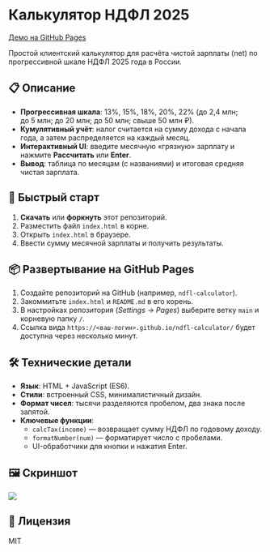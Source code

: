 # Калькулятор НДФЛ 2025

[Демо на GitHub Pages](https://lissteron.github.io/ndfl/)

Простой клиентский калькулятор для расчёта чистой зарплаты (net) по прогрессивной шкале НДФЛ 2025 года в России.

## 📋 Описание

- **Прогрессивная шкала**: 13%, 15%, 18%, 20%, 22% (до 2,4 млн; до 5 млн; до 20 млн; до 50 млн; свыше 50 млн ₽).  
- **Кумулятивный учёт**: налог считается на сумму дохода с начала года, а затем распределяется на каждый месяц.  
- **Интерактивный UI**: введите месячную «грязную» зарплату и нажмите **Рассчитать** или **Enter**.  
- **Вывод**: таблица по месяцам (с названиями) и итоговая средняя чистая зарплата.

## 🚀 Быстрый старт

1. **Скачать** или **форкнуть** этот репозиторий.
2. Разместить файл `index.html` в корне.
3. Открыть `index.html` в браузере.
4. Ввести сумму месячной зарплаты и получить результаты.

## 📦 Развертывание на GitHub Pages

1. Создайте репозиторий на GitHub (например, `ndfl-calculator`).
2. Закоммитьте `index.html` и `README.md` в его корень.
3. В настройках репозитория (_Settings → Pages_) выберите ветку `main` и корневую папку `/`.
4. Ссылка вида `https://<ваш-логин>.github.io/ndfl-calculator/` будет доступна через несколько минут.

## 🛠 Технические детали

- **Язык**: HTML + JavaScript (ES6).
- **Стили**: встроенный CSS, минималистичный дизайн.
- **Формат чисел**: тысячи разделяются пробелом, два знака после запятой.
- **Ключевые функции**:
  - `calcTax(income)` — возвращает сумму НДФЛ по годовому доходу.
  - `formatNumber(num)` — форматирует число с пробелами.
  - UI-обработчики для кнопки и нажатия Enter.

## 🖼 Скриншот

![](screenshot.png)

## 📄 Лицензия

MIT

